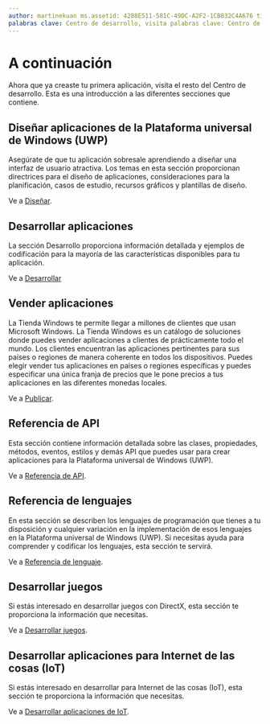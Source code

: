```yaml
---
author: martinekuan ms.assetid: 4288E511-581C-49DC-A2F2-1CB832C4A676 title: A continuación description: Ahora que ya creaste tu primera aplicación, visita el resto del Centro de desarrollo. Esta es una introducción a las diferentes secciones que contiene.'
palabras clave: Centro de desarrollo, visita palabras clave: Centro de desarrollo, Introducción
---
```

# A continuación

Ahora que ya creaste tu primera aplicación, visita el resto del Centro de desarrollo. Esta es una introducción a las diferentes secciones que contiene.

## Diseñar aplicaciones de la Plataforma universal de Windows (UWP)


Asegúrate de que tu aplicación sobresale aprendiendo a diseñar una interfaz de usuario atractiva. Los temas en esta sección proporcionan directrices para el diseño de aplicaciones, consideraciones para la planificación, casos de estudio, recursos gráficos y plantillas de diseño.

Ve a [Diseñar](http://go.microsoft.com/fwlink/p/?LinkId=533896).

## Desarrollar aplicaciones


La sección Desarrollo proporciona información detallada y ejemplos de codificación para la mayoría de las características disponibles para tu aplicación.

Ve a [Desarrollar](http://go.microsoft.com/fwlink/p/?LinkId=529575)

## Vender aplicaciones


La Tienda Windows te permite llegar a millones de clientes que usan Microsoft Windows. La Tienda Windows es un catálogo de soluciones donde puedes vender aplicaciones a clientes de prácticamente todo el mundo. Los clientes encuentran las aplicaciones pertinentes para sus países o regiones de manera coherente en todos los dispositivos. Puedes elegir vender tus aplicaciones en países o regiones específicas y puedes especificar una única franja de precios que le pone precios a tus aplicaciones en las diferentes monedas locales.

Ve a [Publicar](http://go.microsoft.com/fwlink/p/?linkid=268275).

## Referencia de API


Esta sección contiene información detallada sobre las clases, propiedades, métodos, eventos, estilos y demás API que puedes usar para crear aplicaciones para la Plataforma universal de Windows (UWP).

Ve a [Referencia de API](https://msdn.microsoft.com/en-us/library/windows/apps/br211369.aspx).

## Referencia de lenguajes


En esta sección se describen los lenguajes de programación que tienes a tu disposición y cualquier variación en la implementación de esos lenguajes en la Plataforma universal de Windows (UWP). Si necesitas ayuda para comprender y codificar los lenguajes, esta sección te servirá.

Ve a [Referencia de lenguaje](http://go.microsoft.com/fwlink/p/?LinkId=534184).

## Desarrollar juegos


Si estás interesado en desarrollar juegos con DirectX, esta sección te proporciona la información que necesitas.

Ve a [Desarrollar juegos](http://go.microsoft.com/fwlink/p/?LinkId=534184).

## Desarrollar aplicaciones para Internet de las cosas (IoT)


Si estás interesado en desarrollar para Internet de las cosas (IoT), esta sección te proporciona la información que necesitas.

Ve a [Desarrollar aplicaciones de IoT](http://go.microsoft.com/fwlink/p/?LinkId=534186).

 

 






<!--HONumber=May16_HO2-->


